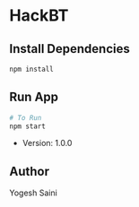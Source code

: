 # HackBT
## Install Dependencies

```bash
npm install
```

## Run App

```bash
# To Run
npm start

```


- Version: 1.0.0

## Author

Yogesh Saini
